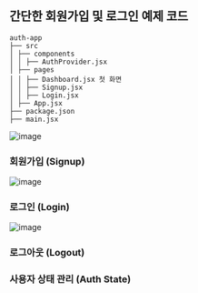 ## 간단한 회원가입 및 로그인 예제 코드

```
auth-app
├── src
│ ├── components
│ │ ├── AuthProvider.jsx
│ ├── pages
│ │ ├── Dashboard.jsx 첫 화면
│ │ ├── Signup.jsx
│ │ ├── Login.jsx
│ ├── App.jsx
├── package.json
├── main.jsx
```
![image](https://github.com/user-attachments/assets/d794baf6-7f9a-4205-b546-fb6c7100f503)

### 회원가입 (Signup)
![image](https://github.com/user-attachments/assets/b297b2c6-01c5-468e-aba1-e9f91b1b7c40)

### 로그인 (Login)
![image](https://github.com/user-attachments/assets/88680ede-2215-40c0-8edb-2ce5c0e4a15f)

### 로그아웃 (Logout)

### 사용자 상태 관리 (Auth State)


